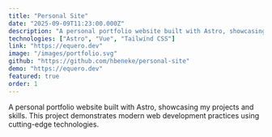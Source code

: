 ```yaml
---
title: "Personal Site"
date: "2025-09-09T11:23:00.000Z"
description: "A personal portfolio website built with Astro, showcasing my projects and skills."
technologies: ["Astro", "Vue", "Tailwind CSS"]
link: "https://equero.dev"
image: "/images/portfolio.svg"
github: "https://github.com/hbeneke/personal-site"
demo: "https://equero.dev"
featured: true
order: 1
---
```


A personal portfolio website built with Astro, showcasing my projects and skills. This project demonstrates modern web development practices using cutting-edge technologies.

